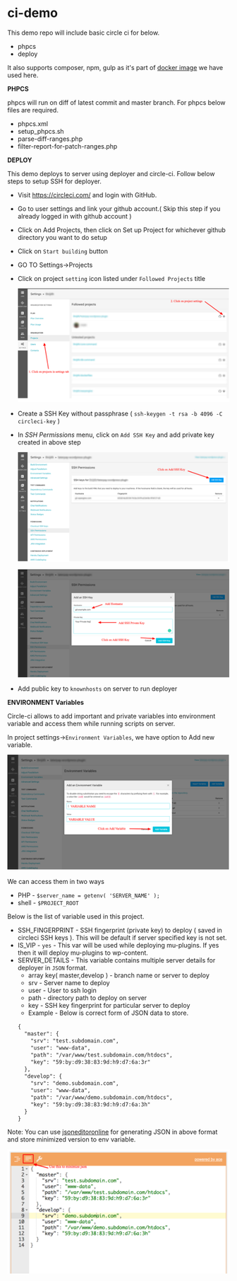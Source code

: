 # ci-demo

This demo repo will include basic circle ci for below.

- phpcs
- deploy

It also supports composer, npm, gulp as it's part of [docker image](https://hub.docker.com/r/vaishu27/ci-deployer-wp/tags) we have used here.

**PHPCS**

phpcs will run on diff of latest commit and master branch. For phpcs below files are required.

- phpcs.xml
- setup_phpcs.sh
- parse-diff-ranges.php
- filter-report-for-patch-ranges.php

**DEPLOY**

This demo deploys to server using deployer and circle-ci. Follow below steps to setup SSH for deployer.

- Visit https://circleci.com/ and login with GitHub.
- Go to user settings and link your github account.( Skip this step if you already logged in with github account )
- Click on Add Projects, then click on Set up Project for whichever github directory you want to do setup
- Click on `Start building` button
- GO TO Settings->Projects
- Click on project `setting` icon listed under `Followed Projects` title
    
    ![Project setting button](./screenshots/project_setting.png)

- Create a SSH Key without passphrase ( `ssh-keygen -t rsa -b 4096 -C circleci-key` )
- In _SSH Permissions_ menu, click on `Add SSH Key` and add private key created in above step
    
    ![SSH key setup button](./screenshots/ssh_key_set.png)

    ![SSH key setup button](./screenshots/ssh_key_add.png)

- Add public key to `knownhosts` on server to run deployer

**ENVIRONMENT Variables**

Circle-ci allows to add important and private variables into environment variable and access them while running scripts on server.

In project settings->`Environment Variables`, we have option to Add new variable.

![Environment variable set screen](./screenshots/environment_var.png)

We can access them in two ways

- PHP - `$server_name = getenv( 'SERVER_NAME' );`
- shell - `$PROJECT_ROOT`

Below is the list of variable used in this project.

- SSH_FINGERPRINT - SSH fingerprint (private key) to deploy ( saved in circleci SSH keys ). This will be default if server specified key is not set.
- IS_VIP - `yes` - This var will be used while deploying mu-plugins. If yes then it will deploy mu-plugins to wp-content.
- SERVER_DETAILS - This variable contains multiple server details for deployer in `JSON` format.
    - array key( master,develop ) - branch name or server to deploy
    - srv - Server name to deploy
    - user - User to ssh login
    - path - directory path to deploy on server
    - key - SSH key fingerprint for particular server to deploy
    - Example - Below is correct form of JSON data to store.
   ```
   {
     "master": {
       "srv": "test.subdomain.com",
       "user": "www-data",
       "path": "/var/www/test.subdomain.com/htdocs",
       "key": "59:by:d9:38:83:9d:h9:d7:6a:3r"
     },
     "develop": {
       "srv": "demo.subdomain.com",
       "user": "www-data",
       "path": "/var/www/demo.subdomain.com/htdocs",
       "key": "59:by:d9:38:83:9d:h9:d7:6a:3h"
     }
   }
   ```

Note: You can use [jsoneditoronline](https://jsoneditoronline.org) for generating JSON in above format and store minimized version to env variable.

![JSON editor](./screenshots/json_editor.png)
